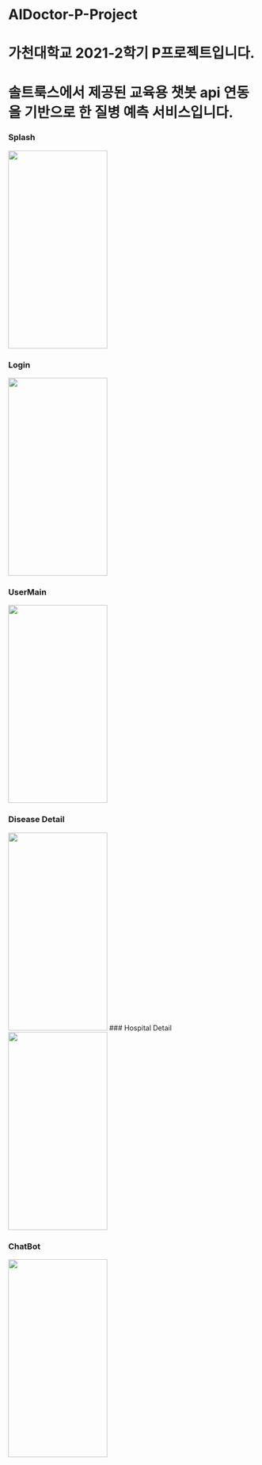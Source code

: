 # AIDoctor-P-Project
# 가천대학교 2021-2학기 P프로젝트입니다.
# 솔트룩스에서 제공된 교육용 챗봇 api 연동을 기반으로 한 질병 예측 서비스입니다.

### Splash
<img src="https://user-images.githubusercontent.com/73548875/146414551-fa1ea797-0aaf-4303-a9a7-7df2fedab390.jpg" width="200" height="400"/>
                                                                                                                                        

### Login
<img src="https://user-images.githubusercontent.com/73548875/146414616-ce8da345-43a5-49a8-afc5-883a0cf7794b.jpg" width="200" height="400"/>                      

### UserMain
<img src="https://user-images.githubusercontent.com/73548875/146414634-b8e87005-f1b7-4ced-93b8-3cda8dc20f21.jpg" width="200" height="400"/>

### Disease Detail
<img src="https://user-images.githubusercontent.com/73548875/146414645-9e90d773-1f95-402c-9bbc-f9b79d9b74c2.jpg" width="200" height="400"/>                                                                                                                                          
### Hospital Detail
<img src="https://user-images.githubusercontent.com/73548875/146412962-49cf46ab-7e14-4444-ba96-ef4a0cff2b9b.jpg" width="200" height="400"/>

### ChatBot
<img src="https://user-images.githubusercontent.com/73548875/146414657-4d7c3f64-f96a-4b61-a55b-16617bf6b12d.jpg" width="200" height="400"/>
